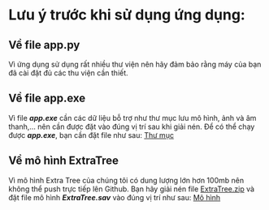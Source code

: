 # Lưu ý trước khi sử dụng ứng dụng:
## Về file app.py
Vì ứng dụng sử dụng rất nhiều thư viện nên hãy đảm bảo rằng máy của bạn đã cài đặt đủ các thu viện cần thiết.
## Về file app.exe 
Vì file **_app.exe_** cần các dữ liệu bỗ trợ như thư mục lưu mô hình, ảnh và âm thanh,... nên cần được đặt vào đúng vị trí sau khi giải nén.
Để có thể chạy được **_app.exe_**, bạn cần đặt file như sau:
[Thư mục](https://i.ibb.co/ZmJXMtS/image.png)
## Về mô hình ExtraTree
Vì mô hình Extra Tree của chúng tôi có dung lượng lớn hơn 100mb nên không thể push trực tiếp lên Github. Bạn hãy giải nén file [ExtraTree.zip](https://github.com/dnhuphatpy06/Project2/blob/main/App/model/ExtraTree.zip) và đặt file mô hình **_ExtraTree.sav_** vào đúng vị trí như sau:
[Mô hình](https://i.ibb.co/yf9nC7H/image.png)